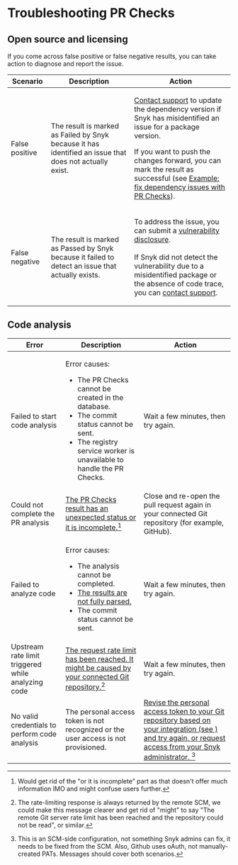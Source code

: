 # Troubleshooting PR Checks

## Open source and licensing&#x20;

If you come across false positive or false negative results, you can take action to diagnose and report the issue.&#x20;

| Scenario       | Description                                                                                                                  | Action                                                                                                                                                                                                                                                                                                                                                                                                                |
| -------------- | ---------------------------------------------------------------------------------------------------------------------------- | --------------------------------------------------------------------------------------------------------------------------------------------------------------------------------------------------------------------------------------------------------------------------------------------------------------------------------------------------------------------------------------------------------------------- |
| False positive | <p>The result is marked as Failed by Snyk because it has identified an issue that does not actually exist.</p><p></p><p></p> | <p><a href="https://support.snyk.io/hc/en-us/requests/new">Contact support</a> to update the dependency version if Snyk has misidentified an issue for a package version.</p><p></p><p>If you want to push the changes forward, you can mark the result as successful (see <a href="pr-checks-results.md#example-fix-dependency-issues-with-pr-checks">Example: fix dependency issues with PR Checks</a>).</p><p></p> |
| False negative | The result is marked as Passed by Snyk because it failed to detect an issue that actually exists.                            | <p>To address the issue, you can submit a <a href="https://snyk.io/vulnerability-disclosure/">vulnerability disclosure</a>.<br><br>If Snyk did not detect the vulnerability due to a misidentified package or the absence of code trace, you can <a href="https://support.snyk.io/hc/en-us/requests/new">contact support</a>.   </p>                                                                                  |

## Code analysis

| Error                                              | Description                                                                                                                                                                                                     | Action                                                                                                                                                                             |
| -------------------------------------------------- | --------------------------------------------------------------------------------------------------------------------------------------------------------------------------------------------------------------- | ---------------------------------------------------------------------------------------------------------------------------------------------------------------------------------- |
| Failed to start code analysis                      | <p>Error causes:</p><ul><li>The PR Checks cannot be created in the database.</li><li>The commit status cannot be sent.</li><li>The registry service worker is unavailable to handle the PR Checks.</li></ul>    | Wait a few minutes, then try again.                                                                                                                                                |
| Could not complete the PR analysis                 | [The PR Checks result has an unexpected status or it is incomplete.](#user-content-fn-1)[^1]                                                                                                                    | Close and re-open the pull request again in your connected Git repository (for example, GitHub).                                                                                   |
| Failed to analyze code                             | <p>Error causes:</p><ul><li>The analysis cannot be completed.</li><li><a data-footnote-ref href="#user-content-fn-2">The results are not fully parsed.</a></li><li>The commit status cannot be sent. </li></ul> | Wait a few minutes, then try again.                                                                                                                                                |
| Upstream rate limit triggered while analyzing code | [The request rate limit has been reached. It might be caused by your connected Git repository.](#user-content-fn-3)[^3]                                                                                         | Wait a few minutes, then try again.                                                                                                                                                |
| No valid credentials to perform code analysis      | The personal access token is not recognized or the user access is not provisioned.                                                                                                                              | [Revise the personal access token to your Git repository based on your integration (see ) and try again, or request access from your Snyk administrator. ](#user-content-fn-4)[^4] |

[^1]: Would get rid of the "or it is incomplete" part as that doesn't offer much information IMO and might confuse users further.

[^2]: This is not telling the user anything useful, and falls under the first scenario (internal error).

[^3]: The rate-limiting response is always returned by the remote SCM, we could make this message clearer and get rid of "might" to say "The remote Git server rate limit has been reached and the repository could not be read", or similar.

[^4]: This is an SCM-side configuration, not something Snyk admins can fix, it needs to be fixed from the SCM. Also, Github uses oAuth, not manually-created PATs. Messages should cover both scenarios.
